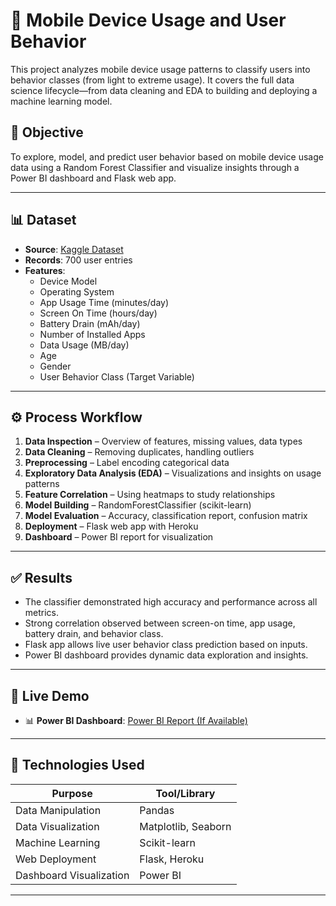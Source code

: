 # 📱 Mobile Device Usage and User Behavior

This project analyzes mobile device usage patterns to classify users into behavior classes (from light to extreme usage). It covers the full data science lifecycle—from data cleaning and EDA to building and deploying a machine learning model.

## 🧠 Objective

To explore, model, and predict user behavior based on mobile device usage data using a Random Forest Classifier and visualize insights through a Power BI dashboard and Flask web app.

---

## 📊 Dataset

- **Source**: [Kaggle Dataset](https://www.kaggle.com/datasets/valakhorasani/mobile-device-usage-and-user-behavior-dataset)
- **Records**: 700 user entries
- **Features**:
  - Device Model
  - Operating System
  - App Usage Time (minutes/day)
  - Screen On Time (hours/day)
  - Battery Drain (mAh/day)
  - Number of Installed Apps
  - Data Usage (MB/day)
  - Age
  - Gender
  - User Behavior Class (Target Variable)

---

## ⚙️ Process Workflow

1. **Data Inspection** – Overview of features, missing values, data types  
2. **Data Cleaning** – Removing duplicates, handling outliers  
3. **Preprocessing** – Label encoding categorical data  
4. **Exploratory Data Analysis (EDA)** – Visualizations and insights on usage patterns  
5. **Feature Correlation** – Using heatmaps to study relationships  
6. **Model Building** – RandomForestClassifier (scikit-learn)  
7. **Model Evaluation** – Accuracy, classification report, confusion matrix  
8. **Deployment** – Flask web app with Heroku  
9. **Dashboard** – Power BI report for visualization

---

## ✅ Results

- The classifier demonstrated high accuracy and performance across all metrics.
- Strong correlation observed between screen-on time, app usage, battery drain, and behavior class.
- Flask app allows live user behavior class prediction based on inputs.
- Power BI dashboard provides dynamic data exploration and insights.

---

## 🚀 Live Demo

- 📊 **Power BI Dashboard**: [Power BI Report (If Available)](https://app.powerbi.com/links/oXRziRIj4i?ctid=77fd3202-9001-4147-b67d-4d5a95612546&pbi_source=linkShare&bookmarkGuid=baa4e860-1fdd-4b76-b6f6-f8c55eeb53bb)

---

## 🧰 Technologies Used

| Purpose                     | Tool/Library         |
|----------------------------|----------------------|
| Data Manipulation          | Pandas               |
| Data Visualization         | Matplotlib, Seaborn  |
| Machine Learning           | Scikit-learn         |
| Web Deployment             | Flask, Heroku        |
| Dashboard Visualization    | Power BI             |

---
